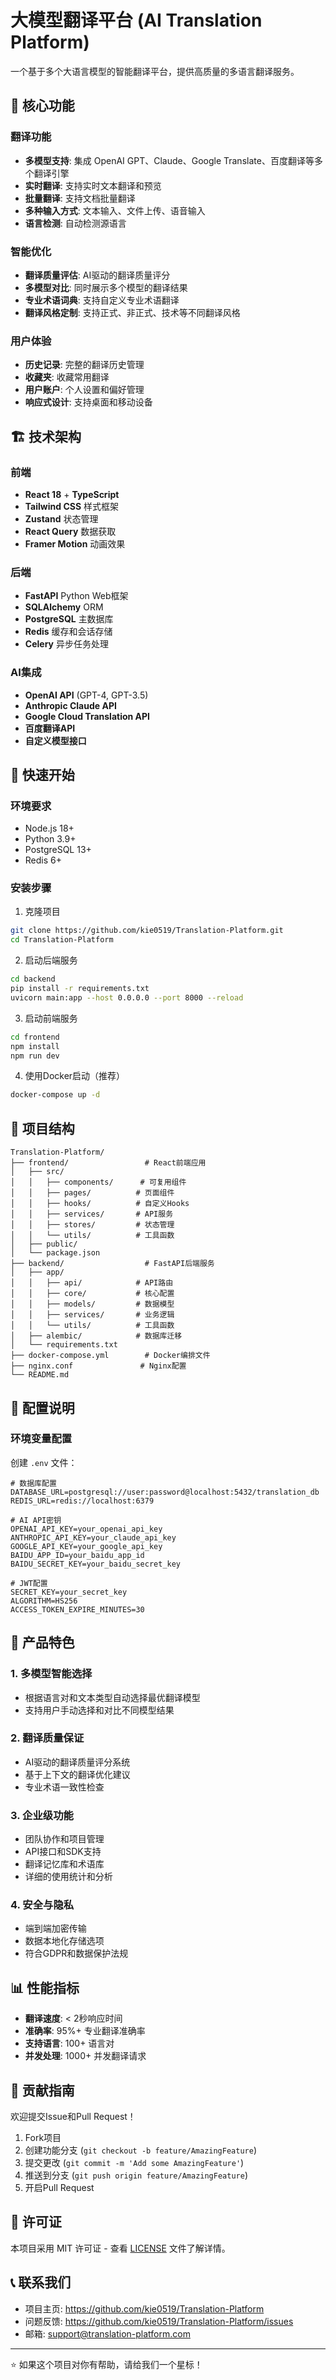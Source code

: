# 大模型翻译平台 (AI Translation Platform)

一个基于多个大语言模型的智能翻译平台，提供高质量的多语言翻译服务。

## 🌟 核心功能

### 翻译功能
- **多模型支持**: 集成 OpenAI GPT、Claude、Google Translate、百度翻译等多个翻译引擎
- **实时翻译**: 支持实时文本翻译和预览
- **批量翻译**: 支持文档批量翻译
- **多种输入方式**: 文本输入、文件上传、语音输入
- **语言检测**: 自动检测源语言

### 智能优化
- **翻译质量评估**: AI驱动的翻译质量评分
- **多模型对比**: 同时展示多个模型的翻译结果
- **专业术语词典**: 支持自定义专业术语翻译
- **翻译风格定制**: 支持正式、非正式、技术等不同翻译风格

### 用户体验
- **历史记录**: 完整的翻译历史管理
- **收藏夹**: 收藏常用翻译
- **用户账户**: 个人设置和偏好管理
- **响应式设计**: 支持桌面和移动设备

## 🏗️ 技术架构

### 前端
- **React 18** + **TypeScript**
- **Tailwind CSS** 样式框架
- **Zustand** 状态管理
- **React Query** 数据获取
- **Framer Motion** 动画效果

### 后端
- **FastAPI** Python Web框架
- **SQLAlchemy** ORM
- **PostgreSQL** 主数据库
- **Redis** 缓存和会话存储
- **Celery** 异步任务处理

### AI集成
- **OpenAI API** (GPT-4, GPT-3.5)
- **Anthropic Claude API**
- **Google Cloud Translation API**
- **百度翻译API**
- **自定义模型接口**

## 🚀 快速开始

### 环境要求
- Node.js 18+
- Python 3.9+
- PostgreSQL 13+
- Redis 6+

### 安装步骤

1. 克隆项目
```bash
git clone https://github.com/kie0519/Translation-Platform.git
cd Translation-Platform
```

2. 启动后端服务
```bash
cd backend
pip install -r requirements.txt
uvicorn main:app --host 0.0.0.0 --port 8000 --reload
```

3. 启动前端服务
```bash
cd frontend
npm install
npm run dev
```

4. 使用Docker启动（推荐）
```bash
docker-compose up -d
```

## 📁 项目结构

```
Translation-Platform/
├── frontend/                 # React前端应用
│   ├── src/
│   │   ├── components/      # 可复用组件
│   │   ├── pages/          # 页面组件
│   │   ├── hooks/          # 自定义Hooks
│   │   ├── services/       # API服务
│   │   ├── stores/         # 状态管理
│   │   └── utils/          # 工具函数
│   ├── public/
│   └── package.json
├── backend/                  # FastAPI后端服务
│   ├── app/
│   │   ├── api/            # API路由
│   │   ├── core/           # 核心配置
│   │   ├── models/         # 数据模型
│   │   ├── services/       # 业务逻辑
│   │   └── utils/          # 工具函数
│   ├── alembic/            # 数据库迁移
│   └── requirements.txt
├── docker-compose.yml        # Docker编排文件
├── nginx.conf               # Nginx配置
└── README.md
```

## 🔧 配置说明

### 环境变量配置

创建 `.env` 文件：

```env
# 数据库配置
DATABASE_URL=postgresql://user:password@localhost:5432/translation_db
REDIS_URL=redis://localhost:6379

# AI API密钥
OPENAI_API_KEY=your_openai_api_key
ANTHROPIC_API_KEY=your_claude_api_key
GOOGLE_API_KEY=your_google_api_key
BAIDU_APP_ID=your_baidu_app_id
BAIDU_SECRET_KEY=your_baidu_secret_key

# JWT配置
SECRET_KEY=your_secret_key
ALGORITHM=HS256
ACCESS_TOKEN_EXPIRE_MINUTES=30
```

## 🎯 产品特色

### 1. 多模型智能选择
- 根据语言对和文本类型自动选择最优翻译模型
- 支持用户手动选择和对比不同模型结果

### 2. 翻译质量保证
- AI驱动的翻译质量评分系统
- 基于上下文的翻译优化建议
- 专业术语一致性检查

### 3. 企业级功能
- 团队协作和项目管理
- API接口和SDK支持
- 翻译记忆库和术语库
- 详细的使用统计和分析

### 4. 安全与隐私
- 端到端加密传输
- 数据本地化存储选项
- 符合GDPR和数据保护法规

## 📊 性能指标

- **翻译速度**: < 2秒响应时间
- **准确率**: 95%+ 专业翻译准确率
- **支持语言**: 100+ 语言对
- **并发处理**: 1000+ 并发翻译请求

## 🤝 贡献指南

欢迎提交Issue和Pull Request！

1. Fork项目
2. 创建功能分支 (`git checkout -b feature/AmazingFeature`)
3. 提交更改 (`git commit -m 'Add some AmazingFeature'`)
4. 推送到分支 (`git push origin feature/AmazingFeature`)
5. 开启Pull Request

## 📄 许可证

本项目采用 MIT 许可证 - 查看 [LICENSE](LICENSE) 文件了解详情。

## 📞 联系我们

- 项目主页: https://github.com/kie0519/Translation-Platform
- 问题反馈: https://github.com/kie0519/Translation-Platform/issues
- 邮箱: support@translation-platform.com

---

⭐ 如果这个项目对你有帮助，请给我们一个星标！